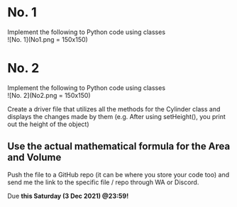# No. 1
Implement the following to Python code using classes <br>
![No. 1](No1.png = 150x150)

# No. 2
Implement the following to Python code using classes <br>
![No. 2](No2.png = 150x150)

Create a driver file that utilizes all the methods for the Cylinder class and displays the changes made by them (e.g. After using setHeight(), you print out the height of the object)

Use the actual mathematical formula for the Area and Volume
---

Push the file to a GitHub repo (it can be where you store your code too) and send me the link to the specific file / repo through WA or Discord.

Due **this Saturday (3 Dec 2021) @23:59!**